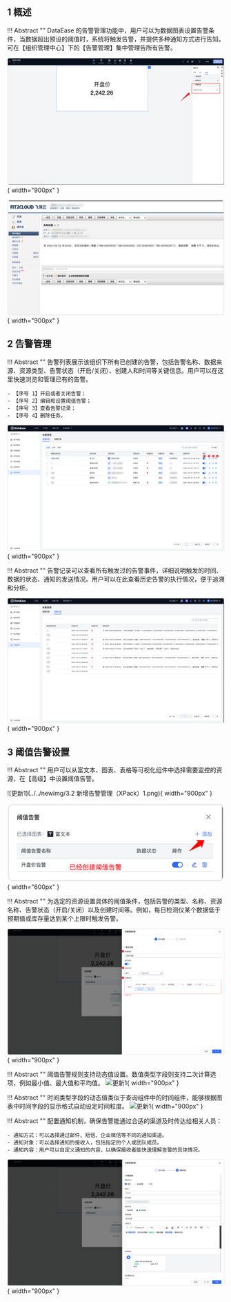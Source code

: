 ## 1 概述

!!! Abstract ""
    DataEase 的告警管理功能中，用户可以为数据图表设置告警条件，当数据超出预设的阈值时，系统将触发告警，并提供多种通知方式进行告知。可在【组织管理中心】下的【告警管理】集中管理告所有告警。

![阈值告警](../img/xpack/高级功能阈值告警.png){ width="900px" }

![告警通知](../img/xpack/邮件告警通知.png){ width="900px" }

## 2 告警管理
!!! Abstract ""
    告警列表展示该组织下所有已创建的告警，包括告警名称、数据来源、资源类型、告警状态（开启/关闭）、创建人和时间等关键信息。用户可以在这里快速浏览和管理已有的告警。

    - 【序号 1】开启或者关闭告警；
    - 【序号 2】编辑和设置阈值告警；
    - 【序号 3】查看告警记录；
    - 【序号 4】删除任务。


![告警通知](../img/xpack/告警列表.png){ width="900px" }

!!! Abstract ""
    告警记录可以查看所有触发过的告警事件，详细说明触发的时间、数据的状态、通知的发送情况。用户可以在此查看历史告警的执行情况，便于追溯和分析。

![告警通知](../img/xpack/告警通知记录.png){ width="900px" }

## 3 阈值告警设置

!!! Abstract ""
    用户可以从富文本、图表、表格等可视化组件中选择需要监控的资源，在【高级】中设置阈值告警。

![更新1](../../newimg/3.2 新增告警管理（XPack）1.png){ width="900px" }

![告警通知](../img/xpack/新增告警.png){ width="600px" }

!!! Abstract ""
    为选定的资源设置具体的阈值条件，包括告警的类型、名称、资源名称、告警状态（开启/关闭）以及创建时间等。例如，每日检测仪某个数据低于预期值或库存量达到某个上限时触发告警。

![告警通知](../img/xpack/创建告警机制.png){ width="900px" }

!!! Abstract ""
    阈值告警规则支持动态值设置。数值类型字段则支持二次计算选项，例如最小值、最大值和平均值。
![更新1](../../newimg/阈值告警规则支持动态值设置1.png){ width="900px" }

!!! Abstract ""
    时间类型字段的动态值类似于查询组件中的时间组件，能够根据图表中时间字段的显示格式自动设定时间粒度。
![更新1](../../newimg/阈值告警规则支持动态值设置2.png){ width="900px" }

!!! Abstract ""
    配置通知机制，确保告警能通过合适的渠道及时传达给相关人员：

    - 通知方式：可以选择通过邮件、短信、企业微信等不同的通知渠道。
    - 通知对象：可以选择通知的接收人，包括指定的个人或团队成员。
    - 通知内容：用户可以自定义通知的内容，以确保接收者能快速理解告警的具体情况。

![告警通知](../img/xpack/告警通知.png){ width="900px" }


